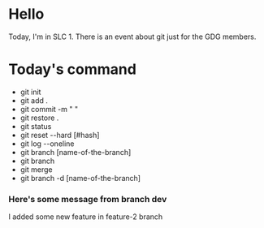 # Hello

Today, I'm in SLC 1.
There is an event about git just for the GDG members.

# Today's command

- git init
- git add .
- git commit -m " "
- git restore .
- git status
- git reset --hard [#hash]
- git log --oneline
- git branch [name-of-the-branch]
- git branch
- git merge
- git branch -d [name-of-the-branch]

### Here's some message from branch dev

I added some new feature in feature-2 branch
